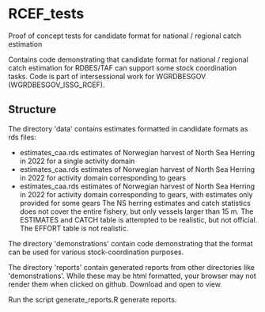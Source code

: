# RCEF_tests
Proof of concept tests for candidate format for national / regional catch estimation

Contains code demonstrating that candidate format for national / regional catch estimation for RDBES/TAF can support some stock coordination tasks. Code is part of intersessional work for WGRDBESGOV (WGRDBESGOV_ISSG_RCEF).

## Structure
The directory 'data' contains estimates formatted in candidate formats as rds files:
* estimates_caa.rds estimates of Norwegian harvest of North Sea Herring in 2022 for a single activity domain
* estimates_caa.rds estimates of Norwegian harvest of North Sea Herring in 2022 for activity domain corresponding to gears
* estimates_caa.rds estimates of Norwegian harvest of North Sea Herring in 2022 for activity domain corresponding to gears, with estimates only provided for some gears
The NS herring estimates and catch statistics does not cover the entire fishery, but only vessels larger than 15 m. The ESTIMATES and CATCH table is attempted to be realistic, but not official. The EFFORT table is not realistic.

The directory 'demonstrations' contain code demonstrating that the format can be used for various stock-coordination purposes.

The directory 'reports' contain generated reports from other directories like 'demonstrations'. While these may be html formatted, your browser may not render them when clicked on github. Download and open to view.

Run the script generate_reports.R generate reports.